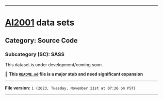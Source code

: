 
***

# [AI2001](https://github.com/seanpm2001/AI2001/) data sets

## Category: Source Code

### Subcategory (SC): SASS

This dataset is under development/coming soon.

**🌱️ This [`README.md`](/README.md) file is a major stub and need significant expansion**

***

**File version:** `1 (2023, Tuesday, November 21st at 07:26 pm PST)`

***
